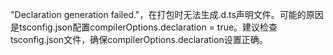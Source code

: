 "Declaration generation failed."，在打包时无法生成.d.ts声明文件。可能的原因是tsconfig.json配置compilerOptions.declaration = true。建议检查tsconfig.json文件，确保compilerOptions.declaration设置正确。
